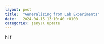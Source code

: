 ```yaml
---
layout: post
title:  "Generalizing from Lab Experiments"
date:   2024-04-15 13:10:40 +0100
categories: jekyll update
---
```


hi 
f
